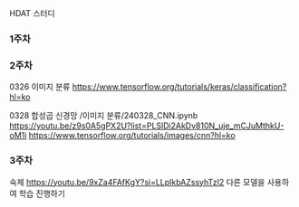 HDAT 스터디

### 1주차


### 2주차
0326 이미지 분류
https://www.tensorflow.org/tutorials/keras/classification?hl=ko

0328 합성곱 신경망
/이미지 분류/240328_CNN.ipynb
https://youtu.be/z9s0A5gPX2U?list=PLSlDi2AkDv810N_uje_mCJuMthkU-oM1i
https://www.tensorflow.org/tutorials/images/cnn?hl=ko

### 3주차
숙제
https://youtu.be/9xZa4FAfKgY?si=LLpIkbAZssyhTzl2
다른 모델을 사용하여 학습 진행하기